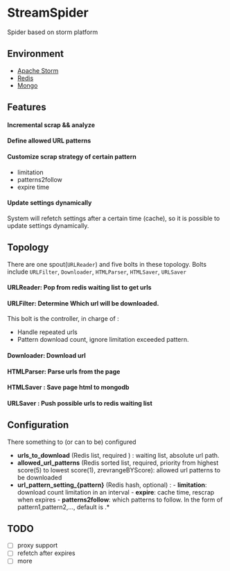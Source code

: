 # StreamSpider
Spider based on storm platform

## Environment
  - [Apache Storm](https://github.com/apache/storm)
  - [Redis](https://github.com/antirez/redis)
  - [Mongo](https://github.com/mongodb/mongo)

## Features

#### Incremental scrap && analyze

#### Define allowed URL patterns

#### Customize scrap strategy of certain pattern
  - limitation
  - patterns2follow
  - expire time

#### Update settings dynamically
  System will refetch settings after a certain time (cache), so it is possible to update settings dynamically.

## Topology
  There are one spout(`URLReader`) and five bolts in these topology. Bolts include `URLFilter`, `Downloader`, `HTMLParser`, `HTMLSaver`, `URLSaver`

#### URLReader:  Pop from redis waiting list to get urls

#### URLFilter:  Determine Which url will be downloaded.
 This bolt is the controller, in charge of :
 - Handle repeated urls
 - Pattern download count, ignore limitation exceeded pattern.

#### Downloader: Download url

#### HTMLParser: Parse urls from the page

#### HTMLSaver : Save page html to mongodb

#### URLSaver  : Push possible urls to redis waiting list


## Configuration
  There something  to (or can to be) configured
   - **urls_to_download** (Redis list, required ) : waiting list, absolute url path.
   - **allowed_url_patterns** (Redis sorted list, required, priority from highest score(5) to lowest score(1), zrevrangeBYScore): allowed url patterns to be downloaded
   - **url_pattern_setting_{pattern}** (Redis hash, optional) :
    - **limitation**: download count limitation in an interval
    - **expire**: cache time, rescrap when expires
    - **patterns2follow**: which patterns to follow. In the form of pattern1,pattern2,..., default is .*


## TODO
   - [ ] proxy support
   - [ ] refetch after expires
   - [ ] more
